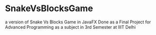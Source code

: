 # SnakeVsBlocksGame
a version of Snake Vs Blocks Game in JavaFX
Done as a Final Project for Advanced Programming as a subject in 3rd Semester at IIIT Delhi
